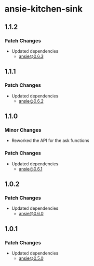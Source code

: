 # ansie-kitchen-sink

## 1.1.2

### Patch Changes

- Updated dependencies
  - ansie@0.6.3

## 1.1.1

### Patch Changes

- Updated dependencies
  - ansie@0.6.2

## 1.1.0

### Minor Changes

- Reworked the API for the ask functions

### Patch Changes

- Updated dependencies
  - ansie@0.6.1

## 1.0.2

### Patch Changes

- Updated dependencies
  - ansie@0.6.0

## 1.0.1

### Patch Changes

- Updated dependencies
  - ansie@0.5.0
